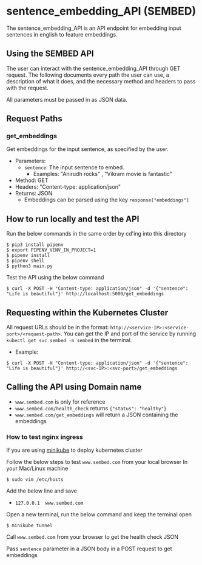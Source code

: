 # sentence_embedding_API (SEMBED)
The sentence_embedding_API is an API endpoint for embedding input sentences in english to feature embeddings.

## Using the SEMBED API
The user can interact with the sentence_embedding_API through GET request. The following documents every path the user can use, a description of what it does, and the necessary method and headers to pass with the request.

All parameters must be passed in as JSON data.

## Request Paths

### get_embeddings
Get embeddings for the input sentence, as specified by the user.
- Parameters:
  - `sentence`: The input sentence to embed.
    -  Examples: "Anirudh rocks" , "Vikram movie is fantastic"
- Method: GET
- Headers: "Content-type: application/json"
- Returns: JSON
    - Embeddings can be parsed using the key `response["embeddings"]`

## How to run locally and test the API
Run the below commands in the same order by cd'ing into this directory
```shell
$ pip3 install pipenv
$ export PIPENV_VENV_IN_PROJECT=1
$ pipenv install
$ pipenv shell
$ python3 main.py
```
Test the API using the below command
```shell
$ curl -X POST -H "Content-type: application/json" -d '{"sentence": "Life is beautiful"}' http://localhost:5000/get_embeddings
```

## Requesting within the Kubernetes Cluster
All request URLs should be in the format: `http://<service-IP>:<service-port>/<request-path>`. You can get the IP and port of
the service by running `kubectl get svc sembed -n sembed` in the terminal.

- Example:
```shell
$ curl -X POST -H "Content-type: application/json" -d '{"sentence": "Life is beautiful"}' http://<svc-IP>:<svc-port>/get_embeddings
```
## Calling the API using Domain name
- `www.sembed.com` is only for reference
- `www.sembed.com/health_check` returns `{"status": "healthy"}`
- `www.sembed.com/get_embeddings` will return a JSON containing the embeddings

### How to test nginx ingress
If you are using [minikube](https://minikube.sigs.k8s.io/docs/start/) to deploy kubernetes cluster

Follow the below steps to test `www.sembed.com` from your local browser
In your Mac/Linux machine
```shell
$ sudo vim /etc/hosts
```
Add the below line and save
- `127.0.0.1  www.sembed.com`

Open a new terminal, run the below command and keep the terminal open
```shell
$ minikube tunnel
```
Call `www.sembed.com` from your browser to get the health check JSON

Pass `sentence` parameter in a JSON body in a POST request to get embeddings

